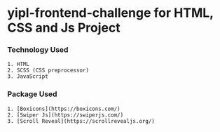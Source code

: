 # yipl-frontend-challenge for HTML, CSS and Js Project

### Technology Used

    1. HTML
    2. SCSS (CSS preprocessor)
    3. JavaScript

### Package Used

    1. [Boxicons](https://boxicons.com/)
    2. [Swiper Js](https://swiperjs.com/)
    3. [Scroll Reveal](https://scrollrevealjs.org/)
